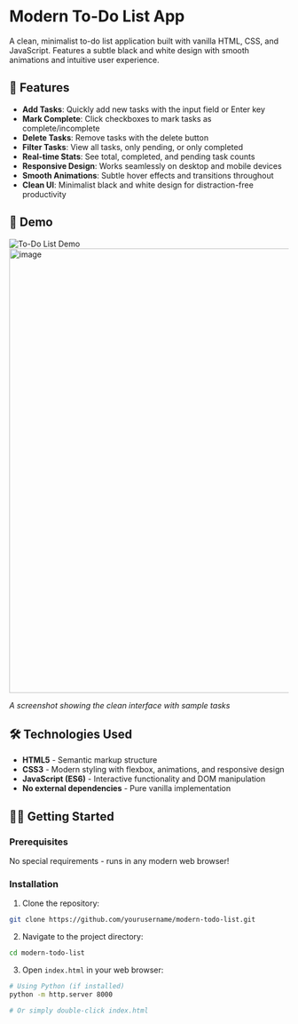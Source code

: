 # Modern To-Do List App

A clean, minimalist to-do list application built with vanilla HTML, CSS, and JavaScript. Features a subtle black and white design with smooth animations and intuitive user experience.

## 🎯 Features

- **Add Tasks**: Quickly add new tasks with the input field or Enter key
- **Mark Complete**: Click checkboxes to mark tasks as complete/incomplete
- **Delete Tasks**: Remove tasks with the delete button
- **Filter Tasks**: View all tasks, only pending, or only completed
- **Real-time Stats**: See total, completed, and pending task counts
- **Responsive Design**: Works seamlessly on desktop and mobile devices
- **Smooth Animations**: Subtle hover effects and transitions throughout
- **Clean UI**: Minimalist black and white design for distraction-free productivity

## 🚀 Demo

![To-Do List Demo](demo-screenshot.png)
<img width="812" height="800" alt="image" src="https://github.com/user-attachments/assets/bdaf6bb9-17be-4265-a115-8db599e2a2a9" />

*A screenshot showing the clean interface with sample tasks*

## 🛠️ Technologies Used

- **HTML5** - Semantic markup structure
- **CSS3** - Modern styling with flexbox, animations, and responsive design
- **JavaScript (ES6)** - Interactive functionality and DOM manipulation
- **No external dependencies** - Pure vanilla implementation


## 🏃‍♂️ Getting Started

### Prerequisites

No special requirements - runs in any modern web browser!

### Installation

1. Clone the repository:
```bash
git clone https://github.com/yourusername/modern-todo-list.git
```

2. Navigate to the project directory:
```bash
cd modern-todo-list
```

3. Open `index.html` in your web browser:
```bash
# Using Python (if installed)
python -m http.server 8000

# Or simply double-click index.html
```

